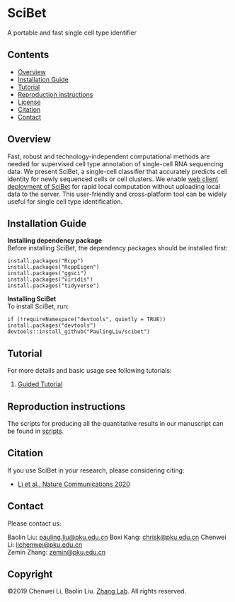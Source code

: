 # SciBet
A portable and fast single cell type identifier

## Contents

- [Overview](#overview)
- [Installation Guide](#installation-guide)
- [Tutorial](#tutorial)
- [Reproduction instructions](#Reproduction-instructions)
- [License](./LICENSE)
- [Citation](#citation)
- [Contact](#Contact)

## Overview
Fast, robust and technology-independent computational methods are needed for supervised cell type annotation of single-cell RNA sequencing data. We present SciBet, a single-cell classifier that accurately predicts cell identity for newly sequenced cells or cell clusters. We enable [web client deployment of SciBet](http://scibet.cancer-pku.cn/) for rapid local computation without uploading local data to the server. This user-friendly and cross-platform tool can be widely useful for single cell type identification.

## Installation Guide
**Installing dependency package**  
Before installing SciBet, the dependency packages should be installed first:
```
install.packages("Rcpp")
install.packages("RcppEigen")
install.packages("ggsci")
install.packages("viridis")
install.packages("tidyverse")
```
**Installing SciBet**  
To install SciBet, run:
```
if (!requireNamespace("devtools", quietly = TRUE)) install.packages("devtools")
devtools::install_github("PaulingLiu/scibet")
```

## Tutorial
For more details and basic usage see following tutorials:
1.	[Guided Tutorial](http://scibet.cancer-pku.cn/document.html)

## Reproduction instructions
The scripts for producing all the quantitative results in our manuscript can be found in [scripts](./scripts).

## Citation
If you use SciBet in your research, please considering citing:
- [Li et al., Nature Communications 2020](https://www.nature.com/articles/s41467-020-15523-2)

## Contact
Please contact us:  

Baolin Liu: pauling.liu@pku.edu.cn
Boxi Kang: chrisk@pku.edu.cn
Chenwei Li: lichenwei@pku.edu.cn  
Zemin Zhang: zemin@pku.edu.cn

## Copyright
©2019 Chenwei Li, Baolin Liu. [Zhang Lab](http://cancer-pku.cn/). All rights reserved.
